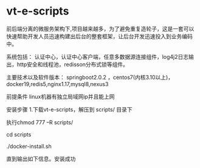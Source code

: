 # vt-e-scripts

前后端分离的微服务架构下,项目越来越多，为了避免重复造轮子，这是一套可以快速帮助开发人员迅速构建出后台的整套框架，让后台开发迅速投入到业务编码中。

系统包括：
    认证中心，认证中心客户端，任意多数据源连接组件，log4j2日志输出，http安全和线程池，redisson分布式锁等组件。
 
主要技术以及软件版本：
    springboot2.0.2 ，centos7(内核3.10以上)，docker19,redis5,nginx1.17,mysql8,nexus3
    
前提条件
    linux机器有独立局域网ip并且能上网
    
安装步骤
1.下载vt-e-scripts，解压到 scripts/ 目录下

执行chmod 777 –R scripts/

cd scripts

./docker-install.sh

直到输出如下信息。安装成功
